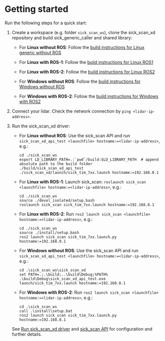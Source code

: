 # Getting started

Run the following steps for a quick start:

1. Create a workspace (e.g. folder `sick_scan_ws`), clone the sick_scan_xd repository and build sick_generic_caller and shared library:
 
   * For **Linux without ROS**: Follow the [build instructions for Linux generic without ROS](INSTALL-GENERIC.md#build-on-linux-generic-without-ros)

   * For **Linux with ROS-1**: Follow the [build instructions for Linux ROS1](INSTALL-ROS1.md#build-on-linux-ros1)
   
   * For **Linux with ROS-2**: Follow the [build instructions for Linux ROS2](INSTALL-ROS2.md#build-on-linux-ros2)
   
   * For **Windows without ROS**: Follow the [build instructions for Windows without ROS](INSTALL-GENERIC.md#build-on-windows)
   
   * For **Windows with ROS-2**: Follow the [build instructions for Windows with ROS2](INSTALL-ROS2.md#build-on-windows-ros2)

2. Connect your lidar. Check the network connection by `ping <lidar-ip-address>`.

3. Run the sick_scan_xd driver:
 
   * For **Linux without ROS**: Use the sick_scan API and run `sick_scan_xd_api_test <launchfile> hostname:=<lidar-ip-address>`, e.g.:
      ```
      cd ./sick_scan_ws
      export LD_LIBRARY_PATH=.:`pwd`/build:$LD_LIBRARY_PATH  # append absolute path to the build folder
      ./build/sick_scan_xd_api_test ./sick_scan_xd/launch/sick_tim_7xx.launch hostname:=192.168.0.1
      ```

   * For **Linux with ROS-1**: Launch sick_scan: `roslaunch sick_scan <launchfile> hostname:=<lidar-ip-address>`, e.g.:
      ```
      cd ./sick_scan_ws
      source ./devel_isolated/setup.bash
      roslaunch sick_scan sick_tim_7xx.launch hostname:=192.168.0.1
      ```
   
   * For **Linux with ROS-2**: Run `ros2 launch sick_scan <launchfile> hostname:=<lidar-ip-address>`, e.g.:
      ```
      cd ./sick_scan_ws
      source ./install/setup.bash
      ros2 launch sick_scan sick_tim_7xx.launch.py hostname:=192.168.0.1
      ```

   * For **Windows without ROS**: Use the sick_scan API and run `sick_scan_xd_api_test <launchfile> hostname:=<lidar-ip-address>`, e.g.:
      ```
      cd .\sick_scan_ws\sick_scan_xd
      set PATH=.;.\build;..\build\Debug;%PATH%
      .\build\Debug\sick_scan_xd_api_test.exe launch/sick_tim_7xx.launch hostname:=192.168.0.1
      ```
   
   * For **Windows with ROS-2**: Run `ros2 launch sick_scan <launchfile> hostname:=<lidar-ip-address>`, e.g.:
      ```
      cd .\sick_scan_ws
      call .\install\setup.bat
      ros2 launch sick_scan sick_tim_7xx.launch.py hostname:=192.168.0.1
      ```

   See [Run sick_scan_xd driver](USAGE.md) and [sick_scan API](doc/sick_scan_api/sick_scan_api.md) for configuration and further details.
